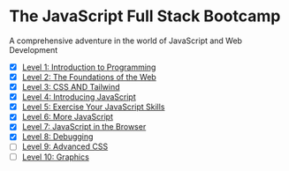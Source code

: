 # The JavaScript Full Stack Bootcamp

A comprehensive adventure in the world of JavaScript and Web Development


- [x] [Level 1: Introduction to Programming](./01-introduction-to-programming)
- [x] [Level 2: The Foundations of the Web](./02-web-foundation)
- [x] [Level 3: CSS AND Tailwind](./03-css-and-tailwind)
- [x] [Level 4: Introducing JavaScript](./04-js-intro)
- [x] [Level 5: Exercise Your JavaScript Skills](./05-js-exercise)
- [x] [Level 6: More JavaScript](./06-more-js)
- [x] [Level 7: JavaScript in the Browser](./07-js-in-browser)
- [x] [Level 8: Debugging](./08-debugging)
- [ ] [Level 9: Advanced CSS](./09-advanced-css)
- [ ] [Level 10: Graphics](./10-graphics)
